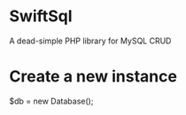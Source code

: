 # SwiftSql
A dead-simple PHP library for MySQL CRUD 

# Create a new instance
$db = new Database();
